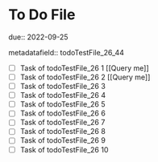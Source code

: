 # To Do File

due:: 2022-09-25

metadatafield:: todoTestFile_26_44

- [ ] Task of todoTestFile_26 1 [[Query me]]
- [ ] Task of todoTestFile_26 2 [[Query me]]
- [ ] Task of todoTestFile_26 3
- [ ] Task of todoTestFile_26 4
- [ ] Task of todoTestFile_26 5
- [ ] Task of todoTestFile_26 6
- [ ] Task of todoTestFile_26 7
- [ ] Task of todoTestFile_26 8
- [ ] Task of todoTestFile_26 9
- [ ] Task of todoTestFile_26 10